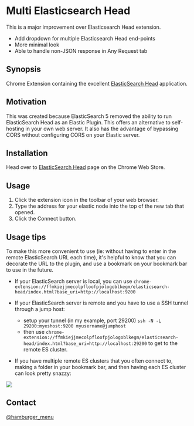 # Multi Elasticsearch Head

This is a major improvement over Elasticsearch Head extension.
* Add dropdown for multiple Elasticsearch Head end-points
* More minimal look
* Able to handle non-JSON response in Any Request tab

## Synopsis

Chrome Extension containing the excellent [ElasticSearch Head](https://github.com/mobz/elasticsearch-head) application.

## Motivation

This was created because ElasticSearch 5 removed the ability to run ElasticSearch Head as an Elastic Plugin.  This offers an alternative to self-hosting in your own web server.  It also has the advantage of bypassing CORS without configuring CORS on your Elastic server.

## Installation

Head over to [ElasticSearch Head](https://chrome.google.com/webstore/detail/elasticsearch-head/ffmkiejjmecolpfloofpjologoblkegm) page on the Chrome Web Store.

## Usage

1. Click the extension icon in the toolbar of your web browser.
2. Type the address for your elastic node into the top of the new tab that opened.
3. Click the Connect button.

## Usage tips

To make this more convenient to use (ie: without having to enter in the remote ElasticSearch URL each time), it's helpful to know that you can decorate the URL to the plugin, and use a bookmark on your bookmark bar to use in the future.

* If your ElasticSearch server is local, you can use
`chrome-extension://ffmkiejjmecolpfloofpjologoblkegm/elasticsearch-head/index.html?base_uri=http://localhost:9200`
* If your ElasticSearch server is remote and you have to use a SSH tunnel through a jump host:
	* setup your tunnel (in my example, port 29200)
	  `ssh -N -L 29200:myeshost:9200 myusername@jumphost`
	* then use `chrome-extension://ffmkiejjmecolpfloofpjologoblkegm/elasticsearch-head/index.html?base_uri=http://localhost:29200` to get to the remote ES cluster.

* If you have multiple remote ES clusters that you often connect to, making a folder in your bookmark bar, and then having each ES cluster can look pretty snazzy:
 
![](doc/multiple-es-head-bookmarks.png)

## Contact
[@hamburger_menu](https://twitter.com/hamburger_menu)
